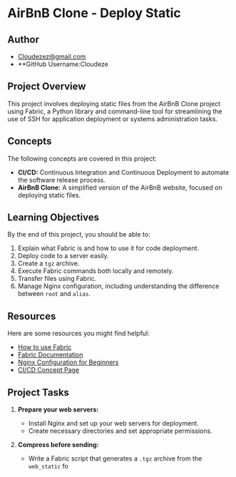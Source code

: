 # AirBnB Clone - Deploy Static

## Author
- Cloudezez@gmail.com
- **GitHub Username:Cloudeze

## Project Overview
This project involves deploying static files from the AirBnB Clone project using Fabric, a Python library and command-line tool for streamlining the use of SSH for application deployment or systems administration tasks.

## Concepts
The following concepts are covered in this project:
- **CI/CD:** Continuous Integration and Continuous Deployment to automate the software release process.
- **AirBnB Clone:** A simplified version of the AirBnB website, focused on deploying static files.

## Learning Objectives
By the end of this project, you should be able to:
1. Explain what Fabric is and how to use it for code deployment.
2. Deploy code to a server easily.
3. Create a `tgz` archive.
4. Execute Fabric commands both locally and remotely.
5. Transfer files using Fabric.
6. Manage Nginx configuration, including understanding the difference between `root` and `alias`.

## Resources
Here are some resources you might find helpful:
- [How to use Fabric](https://www.fabfile.org/)
- [Fabric Documentation](https://www.fabfile.org/docs/)
- [Nginx Configuration for Beginners](https://nginx.org/en/docs/beginners_guide.html)
- [CI/CD Concept Page](https://en.wikipedia.org/wiki/CI/CD)

## Project Tasks
1. **Prepare your web servers:**
   - Install Nginx and set up your web servers for deployment.
   - Create necessary directories and set appropriate permissions.

2. **Compress before sending:**
   - Write a Fabric script that generates a `.tgz` archive from the `web_static` fo


